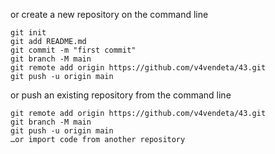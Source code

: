 or create a new repository on the command line


~~~
git init
git add README.md
git commit -m "first commit"
git branch -M main
git remote add origin https://github.com/v4vendeta/43.git
git push -u origin main
~~~

or push an existing repository from the command line

~~~
git remote add origin https://github.com/v4vendeta/43.git
git branch -M main
git push -u origin main
…or import code from another repository
~~~
